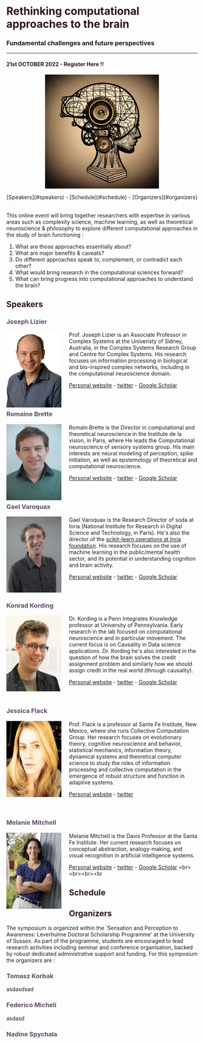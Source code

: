 # <span style="color:#2C1320">Rethinking computational approaches to the brain</span>
### Fundamental challenges and future perspectives 
------------------------------------------------------------------------------------------------------------------------------------------------------
#### <span style="color:#2C1320">21st OCTOBER 2022 - Register Here !!</span>
<p align="center"><img align="center" src="logo1.png" style="width:300px;height:300px;"/></p>

<p align="center">[Speakers](#speakers) - [Schedule](#schedule) - [Organizers](#organizers)</p><br>
This online event will bring together researchers with expertise in various areas such as complexity science, machine learning, as well as theoretical neuroscience & philosophy to explore different computational approaches in the study of brain functioning : 

1. What are those approaches essentially about? 
2. What are major benefits & caveats? 
3. Do different approaches speak to, complement, or contradict each other? 
4. What would bring research in the computational sciences forward?
5. What can bring progress into computational approaches to understand the brain?

## <span style="color:#2C1320">Speakers</span>

### <span style="color:#5F4B66">Joseph Lizier</span>
<img src="lizier.jpg" alt="drawing" style="width:145px;height:200px;float:left; padding-right:20px"/>Prof. Joseph Lizier is an Associate Professor in Complex Systems at the Univeristy of Sidney, Australia, in the Complex Systems Research Group and Centre for Complex Systems. His research focuses on information processing in biological and bio-inspired complex networks, including in the computational neuroscience domain.

[Personal website](https://lizier.me/joseph/) - [twitter](https://twitter.com/jlizier) - [Google Scholar](https://scholar.google.com/citations?user=QJwapBoAAAAJ&hl=en)
<br><br><br>
### <span style="color:#5F4B66">Romaine Brette</span>

<img src="romain-200x300.jpg" alt="drawing" style="width:145px;height:200px;float:left; padding-right:20px"/>Romain Brette is the Director in computational and theoretical neuroscience in the Institute de la vision, in Paris, where He leads the Computational neuroscience of sensory systems group. His main interests are neural modeling of perception, spike initiation, as well as epstemology of theoretical and computational neuroscience.

[Personal website](http://romainbrette.fr/) - [twitter](https://twitter.com/RomainBrette) - [Google Scholar](https://scholar.google.com/citations?hl=en&user=lEHiPU4AAAAJ)
<br><br><br>
### <span style="color:#5F4B66">Gael Varoquax</span>

<img src="P_Varoquaux_Inria-0304-682_300x400.jpg" alt="drawing" style="width:145px;height:200px;float:left; padding-right:20px;text-align:justify"/>Gael Varoquax is the Research Director of soda at Inria (National Institute for Research in Digital Science and Technology, in Paris). He's also the director of the [scikit-learn operations at Inria foundation](https://scikit-learn.fondation-inria.fr/home/). His research focuses on the use of machine learning in the public/mental health sector, and its potential in understanding cognition and brain activity.

[Personal website](https://gael-varoquaux.info/) - [twitter](https://twitter.com/gaelvaroquaux) - [Google Scholar](https://scholar.google.com/citations?user=OGGu384AAAAJ&hl=en)
<br><br><br>
### <span style="color:#5F4B66">Konrad Kording</span>
<img src="Konrad-Kording-expert-2021-408x452(1).jpg" alt="drawing" style="width:145px;height:200px;float:left; padding-right:20px; text-align:justify"/>Dr. Kording is a Penn Integrates Knowledge professor at University of Pennsylvania. Early research in the lab focused on computational neuroscience and in particular movement. The current focus is on Causality in Data science applications. Dr. Kording he's also interested in the question of how the brain solves the credit assignment problem and similarly how we should assign credit in the real world (through causality). 

[Personal website](http://koerding.com/) - [twitter](https://twitter.com/gaelvaroquaux) - [Google Scholar](https://scholar.google.com/citations?user=MiFqJGcAAAAJ&hl=en)
<br><br><br>
### <span style="color:#5F4B66">Jessica Flack</span>

<img src="Jessica-Flack-sepia-400x400_fa58e2.jpg.400x400_q85_box-0,0,400,400_upscale(1).jpg" alt="drawing" style="width:145px;height:200px;float:left; padding-right:20px; text-align:justify"/>Prof. Flack is a professor at Sante Fe Institute, New Mexico, where she runs Collective Computation Group. Her research focuses on evolutionary theory, cognitive neuroscience and behavior, statistical mechanics, information theory, dynamical systems and theoretical computer science to study the roles of information processing and collective computation in the emergence of robust structure and function in adaptive systems.

[Personal website](https://c4.santafe.edu/) - [twitter](https://twitter.com/c4computation?lang=en) 
<br><br><br>
### <span style="color:#5F4B66">Melanie Mitchell</span>

<img src="MM2021.jpg" alt="drawing" style="width:145px;height:200px;float:left; padding-right:20px; text-align:justify"/>Melanie Mitchell is the Davis Professor at the Santa Fe Institute. Her current research focuses on conceptual abstraction, analogy-making, and visual recognition in artificial intelligence systems. 

[Personal website](https://melaniemitchell.me/) - [twitter](https://twitter.com/MelMitchell1) - [Google Scholar]([https://scholar.google.com/citations?user=MiFqJGcAAAAJ&hl=en](https://scholar.google.com/citations?user=4xK5uaQAAAAJ&hl=en))
<br><br><br><br
## <span style="color:#2C1320">Schedule</span>
## <span style="color:#2C1320">Organizers</span>
The symposium is organized within the 'Sensation and Perception to Awareness: Leverhulme Doctoral Scholarship Programme' at the University of Sussex. As part of the programme, students are encouraged to lead research activities including seminar and conference organisation, backed by robust dedicated administrative support and funding. For this symposium the organizers are :
### <span style="color:#5F4B66">Tomasz Korbak</span>
asdasdsad
### <span style="color:#5F4B66">Federico Micheli</span>
asdasd
### <span style="color:#5F4B66">Nadine Spychala</span>


